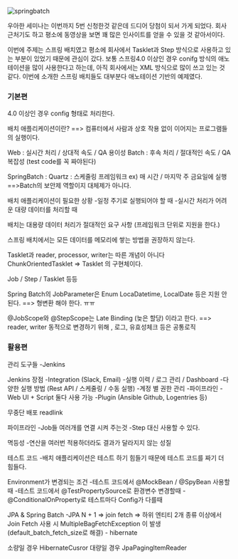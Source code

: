 
![springbatch](https://user-images.githubusercontent.com/7076334/65817494-86df2280-e242-11e9-81bb-f9d468076a5b.jpg)

우아한 세미나는 이번까지 5번 신청한것 같은데 드디어 당첨이 되서 가게 되었다.
회사 근처기도 하고 평소에 동영상을 보면 꽤 많은 인사이트를 얻을 수 있을 것 같아서이다.

이번에 주제는 스프링 배치였고 평소에 회사에서 Tasklet과 Step 방식으로 사용하고 있는 부분이 있었기 때문에 관심이 갔다.
보통 스프링4.0 이상인 경우 conifg 방식의 애노테이션을 많이 사용한다고 하는데, 아직 회사에서는 XML 방식으로 많이 쓰고 있는 것 같다.
이번에 소개한 스프링 배치들도 대부분다 애노테이션 기반의 예제였다.


### 기본편
4.0 이상인 경우 config 형태로 처리한다.

배치 애플리케이션이란?
==> 컴퓨터에서 사람과 상호 작용 없이 이어지는 프로그램들의 실행이다.

Web :  실시간 처리 / 상대적 속도 / QA 용이성
Batch : 후속 처리 / 절대적인 속도 / QA 복잡성 (test code를 꼭 짜야된다)

SpringBatch : 
Quartz : 스케줄링 프레임워크 ex) 매 시간 / 마지막 주 금요일에 실행
==>Batch의 보안제 역할이지 대체제가 아니다.

배치 애플리케이션이 필요한 상황
-일정 주기로 실행되어야 할 때
-실시간 처리가 어려운 대량 데이터를 처리할 때

배치는 대용량 데이터 처리가 절대적인 요구 사항
(프레임워크 단위로 지원을 한다.)

스프링 배치에서는 모든 데이터를 메모리에 쌓는 방법을 권장하지 않는다.

Tasklet과 reader, processor, writer는 따른 개념이 아니다
ChunkOrientedTasklet => Tasklet 의 구현체이다.

Job / Step / Tasklet 등등

Spring Batch의 JobParameter은 Enum LocaDatetime, LocalDate 등은 지원 안된다.
==> 형변환 해야 한다. ㅠㅠ

@JobScope와 @StepScope는 Late Binding (늦은 할당) 이라고 한다.
==> reader, writer 동적으로 변경하기 위해 , 로그, 유효성체크 등은 공통로직



### 활용편

관리 도구들
-Jenkins

Jenkins 장점
-Integration (Slack, Email)
-실행 이력 / 로그 관리 / Dashboard
-다양한 실행 방법 (Rest API / 스케줄링 / 수동 실행)
-계정 별 권한 관리
-파이프라인
-Web UI + Script 둘다 사용 가능
-Plugin (Ansible Github, Logentries 등)

무중단 배포
readlink


파이프라인
-Job들 여러개를 연결 시켜 주는것
-Step 대신 사용할 수 있다.

멱등성
-연산을 여러번 적용하더라도 결과가 달라지지 않는 성질


테스트 코드
-배치 애플리케이션은 테스트 하기 힘들기 때문에 테스트 코드를 짜기 더 힘들다.


Environment가 변경되는 조건
-테스트 코드에서 @MockBean / @SpyBean 사용할때
-테스트 코드에서 @TestPropertySource로 환경변수 변경할때
-@ConditionalOnProperty로 테스트마다 Config가 다를때


JPA & Spring Batch
-JPA N + 1
=> join fetch
=> 하위 엔티티 2개 종류 이상에서 Join Fetch 사용 시 MultipleBagFetchException 이 발생 (default_batch_fetch_size로 해결) - hibernate

소량일 경우 HibernateCusror
대량일 경우 JpaPagingItemReader
